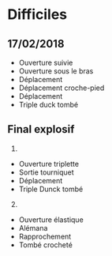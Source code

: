 
Difficiles
==========

17/02/2018
------------

- Ouverture suivie
- Ouverture sous le bras
- Déplacement
- Déplacement croche-pied
- Déplacement
- Triple duck tombé


Final explosif
----------------

1.
- Ouverture triplette
- Sortie tourniquet
- Déplacement
- Triple Dunck tombé

2.
- Ouverture élastique
- Alémana
- Rapprochement
- Tombé crocheté

